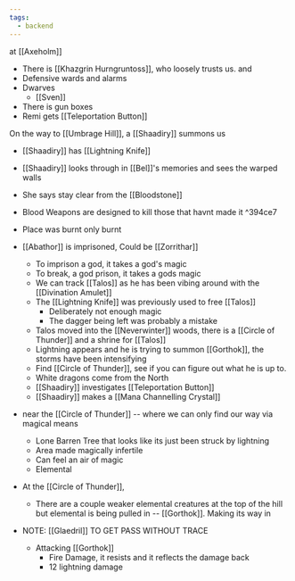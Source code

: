 ```yaml
---
tags:
  - backend
---
```

at [[Axeholm]]
- There is [[Khazgrin Hurngruntoss]], who loosely trusts us. and
- Defensive wards and alarms
- Dwarves 
	- [[Sven]]
- There is gun boxes
- Remi gets [[Teleportation Button]]

On the way to [[Umbrage Hill]], a [[Shaadiry]] summons us
- [[Shaadiry]] has [[Lightning Knife]]
- [[Shaadiry]] looks through in [[Bel]]'s memories and sees the warped walls
- She says stay clear from the [[Bloodstone]]
- Blood Weapons are designed to kill those that havnt made it ^394ce7
- Place was burnt only burnt 
- [[Abathor]] is imprisoned, Could be [[Zorrithar]]
	- To imprison a god, it takes a god's magic
	- To break, a god prison, it takes a gods magic
	- We can track [[Talos]] as he has been vibing around with the [[Divination Amulet]]
	- The [[Lightning Knife]] was previously used to free [[Talos]]
		- Deliberately not enough magic
		- The dagger being left was probably a mistake
	- Talos moved into the [[Neverwinter]] woods, there is a [[Circle of Thunder]] and a shrine for [[Talos]]
	- Lightning appears and he is trying to summon [[Gorthok]], the storms have been intensifying
	- Find [[Circle of Thunder]], see if you can figure out what he is up to.
	- White dragons come from the North
	- [[Shaadiry]] investigates [[Teleportation Button]]
	- [[Shaadiry]] makes a [[Mana Channelling Crystal]]

- near the [[Circle of Thunder]] -- where we can only find our way via magical means
	- Lone Barren Tree that looks like its just been struck by lightning
	- Area made magically infertile
	- Can feel an air of magic
	- Elemental
- At the [[Circle of Thunder]],
	- There are a couple weaker elemental creatures at the top of the hill but elemental is being pulled in -- [[Gorthok]]. Making its way in
- NOTE: [[Glaedril]] TO GET PASS WITHOUT TRACE
	- Attacking [[Gorthok]] 
		- Fire Damage, it resists and it reflects the damage back
		- 12 lightning damage